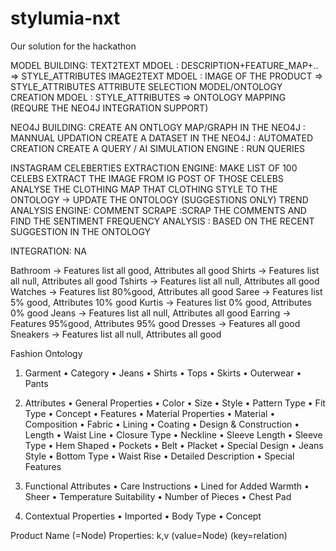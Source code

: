 # stylumia-nxt
Our solution for the hackathon



MODEL BUILDING:
	TEXT2TEXT MDOEL    : DESCRIPTION+FEATURE_MAP+.. => STYLE_ATTRIBUTES
	IMAGE2TEXT MDOEL   : IMAGE OF THE PRODUCT => STYLE_ATTRIBUTES
	ATTRIBUTE SELECTION MODEL/ONTOLOGY CREATION MDOEL :   STYLE_ATTRIBUTES => ONTOLOGY MAPPING (REQURE THE NEO4J INTEGRATION SUPPORT)

NEO4J BUILDING:
	CREATE AN ONTLOGY MAP/GRAPH IN THE NEO4J    : MANNUAL UPDATION
	CREATE A DATASET IN THE NEO4J 				: AUTOMATED CREATION 
	CREATE A QUERY / AI SIMULATION ENGINE		: RUN QUERIES 

INSTAGRAM CELEBERTIES EXTRACTION ENGINE:
	MAKE LIST OF 100 CELEBS
	EXTRACT THE IMAGE FROM IG POST OF THOSE CELEBS
	ANALYSE THE CLOTHING
	MAP THAT CLOTHING STYLE TO THE ONTOLOGY -> UPDATE THE ONTOLOGY (SUGGESTIONS ONLY)
	TREND ANALYSIS ENGINE:
		COMMENT SCRAPE   :SCRAP THE COMMENTS AND FIND THE SENTIMENT
		FREQUENCY ANALYSIS : BASED ON THE RECENT SUGGESTION IN THE ONTOLOGY

INTEGRATION:
	NA	






Bathroom -> Features list all good, Attributes all good
Shirts -> Features list all null, Attributes all good
Tshirts -> Features list all null, Attributes all good
Watches -> Features list 80%good, Attributes all good
Saree -> Features list 5% good, Attributes 10% good
Kurtis -> Features list 0% good, Attributes 0% good
Jeans -> Features list all null, Attributes all good
Earring -> Features 95%good, Attributes 95% good
Dresses -> Features all good
Sneakers -> Features list all null, Attributes all good



Fashion Ontology

1. Garment
	•	Category
	•	Jeans
	•	Shirts
	•	Tops
	•	Skirts
	•	Outerwear
	•	Pants

2. Attributes
	•	General Properties
	•	Color
	•	Size
	•	Style
	•	Pattern Type
	•	Fit Type
	•	Concept
	•	Features
	•	Material Properties
	•	Material
	•	Composition
	•	Fabric
	•	Lining
	•	Coating
	•	Design & Construction
	•	Length
	•	Waist Line
	•	Closure Type
	•	Neckline
	•	Sleeve Length
	•	Sleeve Type
	•	Hem Shaped
	•	Pockets
	•	Belt
	•	Placket
	•	Special Design
	•	Jeans Style
	•	Bottom Type
	•	Waist Rise
	•	Detailed Description
	•	Special Features

3. Functional Attributes
	•	Care Instructions
	•	Lined for Added Warmth
	•	Sheer
	•	Temperature Suitability
	•	Number of Pieces
	•	Chest Pad

4. Contextual Properties
	•	Imported
	•	Body Type
	•	Concept


Product Name  (=Node)
Properties:
	k,v (value=Node) (key=relation)